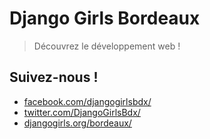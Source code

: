 # Django Girls Bordeaux

> Découvrez le développement web !

## Suivez-nous !

* [facebook.com/djangogirlsbdx/](https://facebook.com/djangogirlsbdx/)
* [twitter.com/DjangoGirlsBdx/](http://twitter.com/DjangoGirlsBdx)
* [djangogirls.org/bordeaux/](http://djangogirls.org/bordeaux/)
